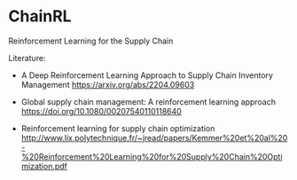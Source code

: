 # ChainRL
Reinforcement Learning for the Supply Chain



Literature:

- A Deep Reinforcement Learning Approach to Supply Chain Inventory Management https://arxiv.org/abs/2204.09603

- Global supply chain management: A reinforcement learning approach https://doi.org/10.1080/00207540110118640

- Reinforcement learning for supply chain optimization http://www.lix.polytechnique.fr/~jread/papers/Kemmer%20et%20al%20-%20Reinforcement%20Learning%20for%20Supply%20Chain%20Optimization.pdf